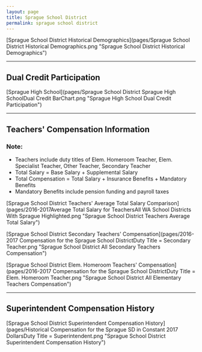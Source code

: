 ```yaml
---
layout: page
title: Sprague School District
permalink: sprague school district
---
```



[Sprague School District Historical Demographics](pages/Sprague School District Historical Demographics.png "Sprague School District Historical Demographics")

___

## Dual Credit Participation

[Sprague High School](pages/Sprague School District Sprague High SchoolDual Credit BarChart.png "Sprague High School Dual Credit Participation")


___

## Teachers' Compensation Information
### Note:
- Teachers include duty titles of Elem. Homeroom Teacher, Elem. Specialist Teacher, Other Teacher, Secondary Teacher
- Total Salary = Base Salary + Supplemental Salary
- Total Compensation = Total Salary + Insurance Benefits + Mandatory Benefits
- Mandatory Benefits include pension funding and payroll taxes

[Sprague School District Teachers' Average Total Salary Comparison](pages/2016-2017Average Total Salary for TeachersAll WA School Districts With Sprague Highlighted.png "Sprague School District Teachers Average Total Salary")

[Sprague School District Secondary Teachers' Compensation](pages/2016-2017 Compensation for the Sprague School DistrictDuty Title = Secondary Teacher.png "Sprague School District All Secondary Teachers Compensation")

[Sprague School District Elem. Homeroom Teachers' Compensation](pages/2016-2017 Compensation for the Sprague School DistrictDuty Title = Elem. Homeroom Teacher.png "Sprague School District All Elementary Teachers Compensation")


___

## Superintendent Compensation History

[Sprague School District Superintendent Compensation History](pages/Historical Compensation for the Sprague SD in Constant 2017 DollarsDuty Title = Superintendent.png "Sprague School District Superintendent Compensation History")

